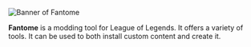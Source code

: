 ![Banner of Fantome](http://i.imgur.com/SCxJ0kO.jpg) 

**Fantome** is a modding tool for League of Legends. It offers a variety of tools. It can be used to both install custom content and create it.
